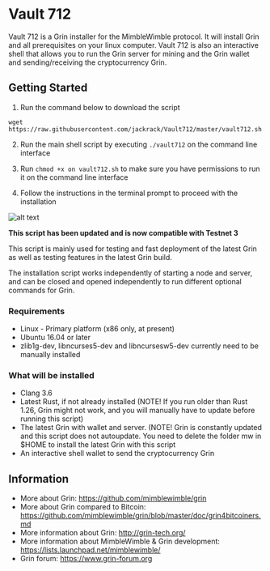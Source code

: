 # Vault 712

Vault 712 is a Grin installer for the MimbleWimble protocol. It will install Grin and all prerequisites on your linux computer. Vault 712 is also an interactive shell that allows you to run the Grin server for mining and the Grin wallet and sending/receiving the cryptocurrency Grin. 

## Getting Started

1) Run the command below to download the script

```
wget https://raw.githubusercontent.com/jackrack/Vault712/master/vault712.sh
```

2) Run the main shell script by executing ```./vault712``` on the command line interface 

3) Run ```chmod +x on vault712.sh``` to make sure you have permissions to run it on the command line interface

4) Follow the instructions in the terminal prompt to proceed with the installation

![alt text](https://user-images.githubusercontent.com/32465294/34165766-18ca3724-e4d5-11e7-9077-427a79e215d2.png)

**This script has been updated and is now compatible with Testnet 3**

This script is mainly used for testing and fast deployment of the latest Grin as well as testing features in the latest Grin build. 

The installation script works independently of starting a node and server, and can be closed and opened independently to run different optional commands for Grin. 

### Requirements

* Linux - Primary platform (x86 only, at present)
* Ubuntu 16.04 or later
* zlib1g-dev, libncurses5-dev and libncursesw5-dev currently need to be manually installed

### What will be installed

- Clang 3.6
- Latest Rust, if not already installed (NOTE! If you run older than Rust 1.26, Grin might not work, and you will manually have to update before running this script) 
- The latest Grin with wallet and server. (NOTE! Grin is constantly updated and this script does not autoupdate. You need to delete the folder mw in $HOME to install the latest Grin with this script
- An interactive shell wallet to send the cryptocurrency Grin

## Information

* More about Grin: https://github.com/mimblewimble/grin
* More about Grin compared to Bitcoin: https://github.com/mimblewimble/grin/blob/master/doc/grin4bitcoiners.md
* More information about Grin: http://grin-tech.org/
* More information about MimbleWimble & Grin development: https://lists.launchpad.net/mimblewimble/
* Grin forum: https://www.grin-forum.org
